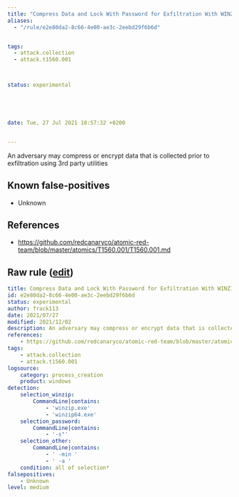 ```yaml
---
title: "Compress Data and Lock With Password for Exfiltration With WINZIP"
aliases:
  - "/rule/e2e80da2-8c66-4e00-ae3c-2eebd29f6b6d"


tags:
  - attack.collection
  - attack.t1560.001



status: experimental





date: Tue, 27 Jul 2021 10:57:32 +0200


---
```


An adversary may compress or encrypt data that is collected prior to exfiltration using 3rd party utilities

<!--more-->


## Known false-positives

* Unknown



## References

* https://github.com/redcanaryco/atomic-red-team/blob/master/atomics/T1560.001/T1560.001.md


## Raw rule ([edit](https://github.com/SigmaHQ/sigma/edit/master/rules/windows/process_creation/proc_creation_win_susp_winzip.yml))
```yaml
title: Compress Data and Lock With Password for Exfiltration With WINZIP
id: e2e80da2-8c66-4e00-ae3c-2eebd29f6b6d
status: experimental
author: frack113
date: 2021/07/27
modified: 2021/12/02
description: An adversary may compress or encrypt data that is collected prior to exfiltration using 3rd party utilities
references:
    - https://github.com/redcanaryco/atomic-red-team/blob/master/atomics/T1560.001/T1560.001.md
tags:
    - attack.collection
    - attack.t1560.001
logsource:
    category: process_creation
    product: windows
detection:
    selection_winzip:
        CommandLine|contains:
            - 'winzip.exe'
            - 'winzip64.exe'
    selection_password:
        CommandLine|contains:
            - '-s"'
    selection_other:
        CommandLine|contains:
            - ' -min '
            - ' -a '
    condition: all of selection*
falsepositives:
    - Unknown
level: medium

```

